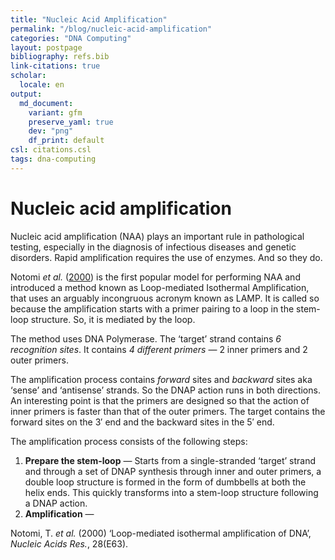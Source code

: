 ```yaml
---
title: "Nucleic Acid Amplification"
permalink: "/blog/nucleic-acid-amplification"
categories: "DNA Computing"
layout: postpage
bibliography: refs.bib
link-citations: true
scholar:
  locale: en
output:
  md_document:
    variant: gfm
    preserve_yaml: true
    dev: "png"
    df_print: default
csl: citations.csl
tags: dna-computing
---
```


# Nucleic acid amplification

Nucleic acid amplification (NAA) plays an important rule in pathological
testing, especially in the diagnosis of infectious diseases and genetic
disorders. Rapid amplification requires the use of enzymes. And so they
do.

Notomi *et al.* ([2000](#ref-Notomi2000)) is the first popular model for
performing NAA and introduced a method known as Loop-mediated Isothermal
Amplification, that uses an arguably incongruous acronym known as LAMP.
It is called so because the amplification starts with a primer pairing
to a loop in the stem-loop structure. So, it is mediated by the loop.

The method uses DNA Polymerase. The ‘target’ strand contains *6
recognition sites*. It contains *4 different primers* — 2 inner primers
and 2 outer primers.

The amplification process contains *forward* sites and *backward* sites
aka ‘sense’ and ‘antisense’ strands. So the DNAP action runs in both
directions. An interesting point is that the primers are designed so
that the action of inner primers is faster than that of the outer
primers. The target contains the forward sites on the $3'$ end and the
backward sites in the $5'$ end.

The amplification process consists of the following steps:

1.  **Prepare the stem-loop** — Starts from a single-stranded ‘target’
    strand and through a set of DNAP synthesis through inner and outer
    primers, a double loop structure is formed in the form of dumbbells
    at both the helix ends. This quickly transforms into a stem-loop
    structure following a DNAP action.
2.  **Amplification** —

<div id="refs" class="references csl-bib-body">

<div id="ref-Notomi2000" class="csl-entry">

Notomi, T. *et al.* (2000) ‘Loop-mediated isothermal amplification of
DNA’, *Nucleic Acids Res.*, 28(E63).

</div>

</div>
